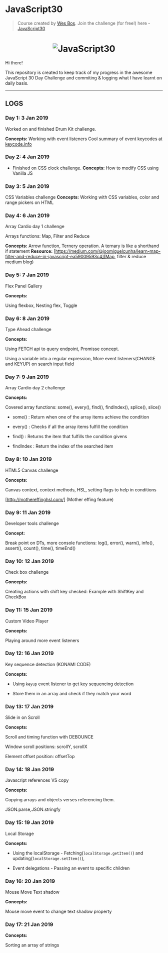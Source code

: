 # JavaScript30

> Course created by [Wes Bos](https://github.com/wesbos). Join the challenge (for free!) here - [JavaScript30](https://javascript30.com/account)

<h1 align="center">
  <img src="https://javascript30.com/images/JS3-social-share.png" style="max-width:100%" alt="JavaScript30" />
</h1>

Hi there!

This repository is created to keep track of my progress in the awesome JavaScript 30 Day Challenge
and commiting & logging what I have learnt on daily basis.


---

## LOGS

### Day 1: 3 Jan 2019

Worked on and finished Drum Kit challenge.

**Concepts:** 
Working with event listeners
Cool summary of event keycodes at [keycode.info](http://keycode.info/)

### Day 2: 4 Jan 2019

- Finished on CSS clock challenge.
**Concepts:**
How to modify CSS using Vanilla JS

### Day 3: 5 Jan 2019
CSS Variables challenge
**Concepts:**
 Working with CSS variables, color and range pickers on HTML
 
### Day 4: 6 Jan 2019
Array Cardio day 1 challenge

Arrays functions: Map, Filter and Reduce

**Concepts:** Arrow function, Ternery operation. 
A ternary is like a shorthand if statement
**Resource:** [https://medium.com/@joomiguelcunha/learn-map-filter-and-reduce-in-javascript-ea59009593c4](Map, filter & reduce medium blog)

### Day 5: 7 Jan 2019
Flex Panel Gallery

**Concepts:**

Using flexbox, Nesting flex, Toggle 

### Day 6: 8 Jan 2019
Type Ahead challenge

**Concepts:**

Using FETCH api to query endpoint, Promisse concept.

Using a variable into a regular expression, More event listeners(CHANGE and KEYUP) on search input field

### Day 7: 9 Jan 2019
Array Cardio day 2 challenge

**Concepts:**

Covered array functions: some(), every(), find(), findIndex(), splice(), slice()

- some() : Return when one of the array items achieve the condition

- every() : Checks if all the array items fulfill the condition

- find() : Returns the item that fulfills the condition givens

- findIndex : Return the index of the searched item

### Day 8: 10 Jan 2019
HTML5 Canvas challenge

**Concepts:**

Canvas context, context methods, HSL, setting flags to help in  conditions

[http://mothereffinghsl.com/] (Mother effing feature)

### Day 9: 11 Jan 2019
Developer tools challenge

**Concept:**

Break point on DTs, more console functions: log(), error(), warn(), info(), assert(), count(), time(), timeEnd() 

### Day 10: 12 Jan 2019
Check box challenge

**Concepts:**

Creating actions with shift key checked: Example with ShiftKey and CheckBox

### Day 11: 15 Jan 2019
Custom Video Player

**Concepts:**

Playing around more event listeners


### Day 12: 16 Jan 2019

Key sequence detection (KONAMI CODE)

**Concepts:**

- Using ``keyup`` event listener to get key sequencing detection

- Store them in an array and check if they match your word

### Day 13: 17 Jan 2019

Slide in on Scroll

**Concepts:**

Scroll and timing function with DEBOUNCE

Window scroll positions: scrollY, scrollX

Element offset position: offsetTop

### Day 14: 18 Jan 2019

Javascript references VS copy

**Concepts:**

Copying arrays and objects verses referencing them.

JSON.parse,JSON.stringfy

### Day 15: 19 Jan 2019

Local Storage

**Concepts:**

- Using the localStorage - Fetching(`localStorage.getItem()`) and updating(`localStorage.setItem()`), 

- Event delegations - Passing an event to specific children

### Day 16: 20 Jan 2019

Mouse Move Text shadow

**Concepts:**

Mouse move event to change text shadow property


### Day 17: 21 Jan 2019

**Concepts:**

Sorting an array of strings


